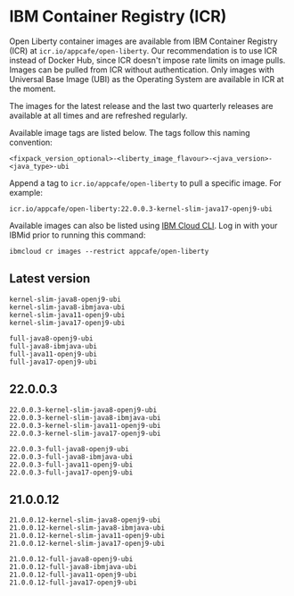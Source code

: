 
# IBM Container Registry (ICR)

Open Liberty container images are available from IBM Container Registry (ICR) at `icr.io/appcafe/open-liberty`. Our recommendation is to use ICR instead of Docker Hub, since ICR doesn't impose rate limits on image pulls. Images can be pulled from ICR without authentication. Only images with Universal Base Image (UBI) as the Operating System are available in ICR at the moment.

The images for the latest release and the last two quarterly releases are available at all times and are refreshed regularly.

Available image tags are listed below. The tags follow this naming convention: 
```
<fixpack_version_optional>-<liberty_image_flavour>-<java_version>-<java_type>-ubi
```

Append a tag to `icr.io/appcafe/open-liberty` to pull a specific image. For example: 
```
icr.io/appcafe/open-liberty:22.0.0.3-kernel-slim-java17-openj9-ubi
```

Available images can also be listed using [IBM Cloud CLI](https://cloud.ibm.com/docs/cli?topic=cli-getting-started). Log in with your IBMid prior to running this command: 
```
ibmcloud cr images --restrict appcafe/open-liberty
```

## Latest version

```
kernel-slim-java8-openj9-ubi
kernel-slim-java8-ibmjava-ubi
kernel-slim-java11-openj9-ubi
kernel-slim-java17-openj9-ubi

full-java8-openj9-ubi
full-java8-ibmjava-ubi
full-java11-openj9-ubi
full-java17-openj9-ubi
```

## 22.0.0.3 

```
22.0.0.3-kernel-slim-java8-openj9-ubi
22.0.0.3-kernel-slim-java8-ibmjava-ubi
22.0.0.3-kernel-slim-java11-openj9-ubi
22.0.0.3-kernel-slim-java17-openj9-ubi

22.0.0.3-full-java8-openj9-ubi
22.0.0.3-full-java8-ibmjava-ubi
22.0.0.3-full-java11-openj9-ubi
22.0.0.3-full-java17-openj9-ubi
```

## 21.0.0.12

```
21.0.0.12-kernel-slim-java8-openj9-ubi
21.0.0.12-kernel-slim-java8-ibmjava-ubi
21.0.0.12-kernel-slim-java11-openj9-ubi
21.0.0.12-kernel-slim-java17-openj9-ubi

21.0.0.12-full-java8-openj9-ubi
21.0.0.12-full-java8-ibmjava-ubi
21.0.0.12-full-java11-openj9-ubi
21.0.0.12-full-java17-openj9-ubi
```

